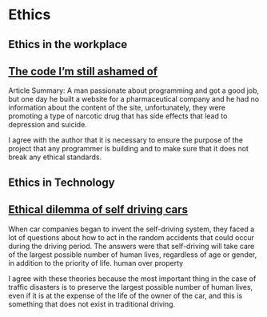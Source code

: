 # Ethics



## Ethics in the workplace

## [The code I’m still ashamed of](https://medium.freecodecamp.org/the-code-im-still-ashamed-of-e4c021dff55e)

Article Summary: A man passionate about programming and got a good job, but one day he built a website for a pharmaceutical company and he had no information about the content of the site, unfortunately, they were promoting a type of narcotic drug that has side effects that lead to depression and suicide.

I agree with the author that it is necessary to ensure the purpose of the project that any programmer is building and to make sure that it does not break any ethical standards.


## Ethics in Technology


## [Ethical dilemma of self driving cars](https://www.theglobeandmail.com/globe-drive/culture/technology/the-ethical-dilemmas-of-self-drivingcars/article37803470/)

When car companies began to invent the self-driving system, they faced a lot of questions about how to act in the random accidents that could occur during the driving period. The answers were that self-driving will take care of the largest possible number of human lives, regardless of age or gender, in addition to the priority of life. human over property 

I agree with these theories because the most important thing in the case of traffic disasters is to preserve the largest possible number of human lives, even if it is at the expense of the life of the owner of the car, and this is something that does not exist in traditional driving.